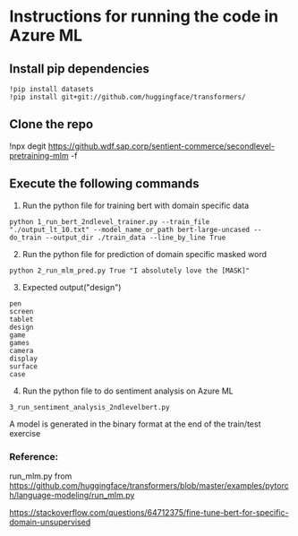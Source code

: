 # Instructions for running the code in Azure ML

## Install pip dependencies
```
!pip install datasets
!pip install git+git://github.com/huggingface/transformers/
```

## Clone the repo
!npx degit https://github.wdf.sap.corp/sentient-commerce/secondlevel-pretraining-mlm -f

## Execute the following commands 
1. Run the python file for training bert with domain specific data

```python 1_run_bert_2ndlevel_trainer.py --train_file "./output_lt_10.txt" --model_name_or_path bert-large-uncased --do_train --output_dir ./train_data --line_by_line True```

2. Run the python file for prediction of domain specific masked word


```python 2_run_mlm_pred.py True "I absolutely love the [MASK]"```


3. Expected output("design")

```
pen
screen
tablet
design
game 
games
camera
display
surface
case
```

4. Run the python file to do sentiment analysis on Azure ML

```3_run_sentiment_analysis_2ndlevelbert.py```

A model is generated in the binary format at the end of the train/test exercise

### Reference:

run_mlm.py from https://github.com/huggingface/transformers/blob/master/examples/pytorch/language-modeling/run_mlm.py

https://stackoverflow.com/questions/64712375/fine-tune-bert-for-specific-domain-unsupervised


